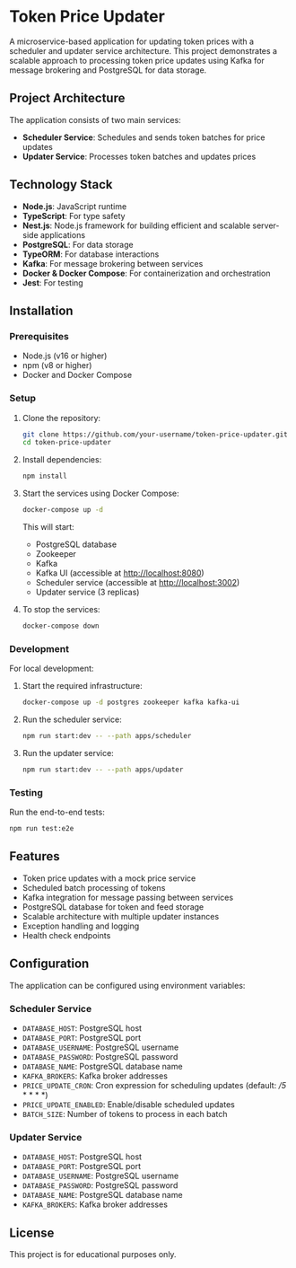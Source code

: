 # Token Price Updater

A microservice-based application for updating token prices with a scheduler and updater service architecture. This project demonstrates a scalable approach to processing token price updates using Kafka for message brokering and PostgreSQL for data storage.

## Project Architecture

The application consists of two main services:

- **Scheduler Service**: Schedules and sends token batches for price updates
- **Updater Service**: Processes token batches and updates prices

## Technology Stack

- **Node.js**: JavaScript runtime
- **TypeScript**: For type safety
- **Nest.js**: Node.js framework for building efficient and scalable server-side applications
- **PostgreSQL**: For data storage
- **TypeORM**: For database interactions
- **Kafka**: For message brokering between services
- **Docker & Docker Compose**: For containerization and orchestration
- **Jest**: For testing

## Installation

### Prerequisites

- Node.js (v16 or higher)
- npm (v8 or higher)
- Docker and Docker Compose

### Setup

1. Clone the repository:

   ```bash
   git clone https://github.com/your-username/token-price-updater.git
   cd token-price-updater
   ```

2. Install dependencies:

   ```bash
   npm install
   ```

3. Start the services using Docker Compose:

   ```bash
   docker-compose up -d
   ```

   This will start:
   - PostgreSQL database
   - Zookeeper
   - Kafka
   - Kafka UI (accessible at <http://localhost:8080>)
   - Scheduler service (accessible at <http://localhost:3002>)
   - Updater service (3 replicas)

4. To stop the services:

   ```bash
   docker-compose down
   ```

### Development

For local development:

1. Start the required infrastructure:

   ```bash
   docker-compose up -d postgres zookeeper kafka kafka-ui
   ```

2. Run the scheduler service:

   ```bash
   npm run start:dev -- --path apps/scheduler
   ```

3. Run the updater service:

   ```bash
   npm run start:dev -- --path apps/updater
   ```

### Testing

Run the end-to-end tests:

```bash
npm run test:e2e
```

## Features

- Token price updates with a mock price service
- Scheduled batch processing of tokens
- Kafka integration for message passing between services
- PostgreSQL database for token and feed storage
- Scalable architecture with multiple updater instances
- Exception handling and logging
- Health check endpoints

## Configuration

The application can be configured using environment variables:

### Scheduler Service

- `DATABASE_HOST`: PostgreSQL host
- `DATABASE_PORT`: PostgreSQL port
- `DATABASE_USERNAME`: PostgreSQL username
- `DATABASE_PASSWORD`: PostgreSQL password
- `DATABASE_NAME`: PostgreSQL database name
- `KAFKA_BROKERS`: Kafka broker addresses
- `PRICE_UPDATE_CRON`: Cron expression for scheduling updates (default: _/5_ \* \* \* \*)
- `PRICE_UPDATE_ENABLED`: Enable/disable scheduled updates
- `BATCH_SIZE`: Number of tokens to process in each batch

### Updater Service

- `DATABASE_HOST`: PostgreSQL host
- `DATABASE_PORT`: PostgreSQL port
- `DATABASE_USERNAME`: PostgreSQL username
- `DATABASE_PASSWORD`: PostgreSQL password
- `DATABASE_NAME`: PostgreSQL database name
- `KAFKA_BROKERS`: Kafka broker addresses

## License

This project is for educational purposes only.
